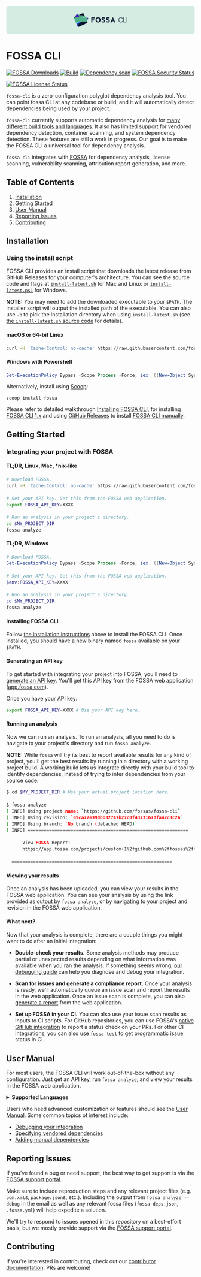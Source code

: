 <!-- markdown-link-check-disable-next-line -->
![FOSSA](https://raw.githubusercontent.com/fossas/fossa-cli/master/docs/assets/header.png)

# FOSSA CLI

<!-- markdown-link-check-disable -->
<!-- NOTE: If you change the format of the "FOSSA Downloads" badge, make sure to also update the CI action at `./github/workflows/badges.yml` that updates the download count. -->
[![FOSSA Downloads](https://img.shields.io/badge/downloads-5.8M-brightgreen)](https://github.com/fossas/fossa-cli/releases)
[![Build](https://img.shields.io/github/actions/workflow/status/fossas/fossa-cli/build.yml)](https://github.com/fossas/fossa-cli/actions/workflows/build.yml)
[![Dependency scan](https://img.shields.io/github/actions/workflow/status/fossas/fossa-cli/dependency-scan.yml?label=dependency%20scan)](https://github.com/fossas/fossa-cli/actions/workflows/dependency-scan.yml)
[![FOSSA Security Status](https://app.fossa.com/api/projects/custom%2B1%2Fgithub.com%2Ffossas%2Ffossa-cli.svg?type=shield&issueType=security)](https://app.fossa.com/projects/custom%2B1%2Fgit%40github.com%3Afossas%2Ffossa-cli?ref=badge_shield)

[![FOSSA License Status](https://app.fossa.com/api/projects/custom%2B1%2Fgit%40github.com%3Afossas%2Ffossa-cli.svg?type=large)](https://app.fossa.com/projects/custom%2B1%2Fgit%40github.com%3Afossas%2Ffossa-cli?ref=badge_large)
<!-- markdown-link-check-enable-->

`fossa-cli` is a zero-configuration polyglot dependency analysis tool. You can point fossa CLI at any codebase or build, and it will automatically detect dependencies being used by your project.

`fossa-cli` currently supports automatic dependency analysis for [many different build tools and languages](docs/references/strategies/README.md#supported-languages). It also has limited support for vendored dependency detection, container scanning, and system dependency detection. These features are still a work in progress. Our goal is to make the FOSSA CLI a universal tool for dependency analysis.

`fossa-cli` integrates with [FOSSA](https://fossa.com) for dependency analysis, license scanning, vulnerability scanning, attribution report generation, and more.

## Table of Contents

1. [Installation](#installation)
2. [Getting Started](#getting-started)
3. [User Manual](#user-manual)
4. [Reporting Issues](#reporting-issues)
5. [Contributing](#contributing)

## Installation

### Using the install script

FOSSA CLI provides an install script that downloads the latest release from GitHub Releases for your computer's architecture. You can see the source code and flags at [`install-latest.sh`](./install-latest.sh) for Mac and Linux or [`install-latest.ps1`](./install-latest.ps1) for Windows.

**NOTE:** You may need to add the downloaded executable to your `$PATH`. The installer script will output the installed path of the executable. You can also use `-b` to pick the installation directory when using `install-latest.sh` (see [the `install-latest.sh` source code](./install-latest.sh) for details).

#### macOS or 64-bit Linux

```bash
curl -H 'Cache-Control: no-cache' https://raw.githubusercontent.com/fossas/fossa-cli/master/install-latest.sh | bash
```

#### Windows with Powershell

```powershell
Set-ExecutionPolicy Bypass -Scope Process -Force; iex  ((New-Object System.Net.WebClient).DownloadString('https://raw.githubusercontent.com/fossas/fossa-cli/master/install-latest.ps1'))
```
<!-- markdown-link-check-disable-next-line -->
Alternatively, install using [Scoop](https://scoop.sh/):

```
scoop install fossa
```

Please refer to detailed walkthrough [Installing FOSSA CLI](./docs/walkthroughs/installing-fossa-cli.md), for installing [FOSSA CLI 1.x](./docs/walkthroughs/installing-fossa-cli.md#installing-cli-1x-using-installation-script) and using [GitHub Releases](https://github.com/fossas/fossa-cli/releases) to install [FOSSA CLI manually](./docs/walkthroughs/installing-fossa-cli.md#installing-manually-with-github-releases).

## Getting Started

### Integrating your project with FOSSA

#### TL;DR, Linux, Mac, \*nix-like

```sh
# Download FOSSA.
curl -H 'Cache-Control: no-cache' https://raw.githubusercontent.com/fossas/fossa-cli/master/install-latest.sh | bash

# Set your API key. Get this from the FOSSA web application.
export FOSSA_API_KEY=XXXX

# Run an analysis in your project's directory.
cd $MY_PROJECT_DIR
fossa analyze
```

#### TL;DR, Windows

```powershell
# Download FOSSA.
Set-ExecutionPolicy Bypass -Scope Process -Force; iex  ((New-Object System.Net.WebClient).DownloadString('https://raw.githubusercontent.com/fossas/fossa-cli/master/install-latest.ps1'))

# Set your API key. Get this from the FOSSA web application.
$env:FOSSA_API_KEY=XXXX

# Run an analysis in your project's directory.
cd $MY_PROJECT_DIR
fossa analyze
```

#### Installing FOSSA CLI

Follow [the installation instructions](#installation) above to install the FOSSA CLI. Once installed, you should have a new binary named `fossa` available on your `$PATH`.

#### Generating an API key

To get started with integrating your project into FOSSA, you'll need to [generate an API key](https://docs.fossa.com/docs/api-reference). You'll get this API key from the FOSSA web application ([app.fossa.com](https://app.fossa.com)).

Once you have your API key:

```sh
export FOSSA_API_KEY=XXXX # Use your API key here.
```

#### Running an analysis

Now we can run an analysis. To run an analysis, all you need to do is navigate to your project's directory and run `fossa analyze`.

**NOTE:** While `fossa` will try its best to report available results for any kind of project, you'll get the best results by running in a directory with a working project build. A working build lets us integrate directly with your build tool to identify dependencies, instead of trying to infer dependencies from your source code.

```sh
$ cd $MY_PROJECT_DIR # Use your actual project location here.

$ fossa analyze
[ INFO] Using project name: `https://github.com/fossas/fossa-cli`
[ INFO] Using revision: `09ca72e398bb32747b27c0f43731678fa42c3c26`
[ INFO] Using branch: `No branch (detached HEAD)`
[ INFO] ============================================================

      View FOSSA Report:
      https://app.fossa.com/projects/custom+1%2fgithub.com%2ffossas%2ffossa-cli/refs/branch/master/09ca72e398bb32747b27c0f43731678fa42c3c26

  ============================================================
```

#### Viewing your results

Once an analysis has been uploaded, you can view your results in the FOSSA web application. You can see your analysis by using the link provided as output by `fossa analyze`, or by navigating to your project and revision in the FOSSA web application.

#### What next?

Now that your analysis is complete, there are a couple things you might want to do after an initial integration:

- **Double-check your results.** Some analysis methods may produce partial or unexpected results depending on what information was available when you ran the analysis. If something seems wrong, [our debugging guide](./docs/walkthroughs/debugging-your-integration.md) can help you diagnose and debug your integration.

- **Scan for issues and generate a compliance report.** Once your analysis is ready, we'll automatically queue an issue scan and report the results in the web application. Once an issue scan is complete, you can also [generate a report](https://docs.fossa.com/docs/running-a-scan) from the web application.

- **Set up FOSSA in your CI.** You can also use your issue scan results as inputs to CI scripts. For GitHub repositories, you can use FOSSA's [native GitHub integration](https://docs.fossa.com/docs/automatic-updates#pull-request--commit-statuses-github-only) to report a status check on your PRs. For other CI integrations, you can also [use `fossa test`](docs/references/subcommands/test.md) to get programmatic issue status in CI.

## User Manual

For most users, the FOSSA CLI will work out-of-the-box without any configuration. Just get an API key, run `fossa analyze`, and view your results in the FOSSA web application.

<details>
  <summary>
    <b>Supported Languages</b>
  </summary>

Languages supported by FOSSA CLI can have multiple strategies for detecting dependencies, 
one primary strategy that yields ideal results and zero or more fallback strategies. Within
this list of strategies, we have the concept of _static_ and _dynamic_ strategies. Static 
strategies parse files to find a dependency graph (example: parse a `package-lock.json` file). 
Dynamic strategies are required when analyzing package managers that do not offer complete
lockfiles, such as Gradle or Go. Dynamic strategies require a working build environment to operate in.

It is important to note that neither type of strategy has an inherent benefit when 
detecting dependencies. If a supported language has only a static or only a 
dynamic strategy, this does not mean it is less supported language.

> If the FOSSA CLI is forced to utilize a fallback strategy, meaning 
> it did not detect ideal results, a warning is emitted in the scan summary after running `fossa analyze`.

| Language/Package Manager                                                                          | Dynamic   | Static    | Detect Vendored Code | Primary Strategy |
| ------------------------------------------------------------------------------------------------- | --------- | --------- | -------------------- | ---------------- |
| [C#](./docs/references/strategies/languages/dotnet)                                               | ✅         | ✅         | ❌                    | Dynamic          |
| [C](./docs/references/strategies/languages/c-cpp/c-cpp.md)                                        | :warning: | :warning: | ✅                    | None             |
| [C++](./docs/references/strategies/languages/c-cpp/c-cpp.md)                                      | :warning: | :warning: | ✅                    | None             |
| [Clojure (leiningen)](./docs/references/strategies/languages/clojure/clojure.md)                  | ✅         | ❌         | ❌                    | Dynamic          |
| [Dart (pub)](./docs/references/strategies/languages/dart/dart.md)                                 | ✅         | ✅         | ❌                    | Dynamic          |
| [Elixer (mix)](./docs/references/strategies/languages/elixir/elixir.md)                           | ✅         | ❌         | ❌                    | Dynamic          |
| [Erlang (rebar3)](./docs/references/strategies/languages/erlang/erlang.md)                        | ✅         | ❌         | ❌                    | Dynamic          |
| [Fortran](./docs/references/strategies/languages/fortran/fortran.md)                              | ❌         | ✅         | ❌                    | Static           |
| [Go (dep)](./docs/references/strategies/languages/golang/godep.md)                                | ❌         | ✅         | ❌                    | Static           |
| [Go (glide)](./docs/references/strategies/languages/golang/glide.md)                              | ❌         | ✅         | ❌                    | Static           |
| [Go (gomodules)](./docs/references/strategies/languages/golang/gomodules.md)                      | ✅         | ✅         | ❌                    | Dynamic          |
| [Gradle](./docs/references/strategies/languages/gradle/gradle.md)                                 | ✅         | ❌         | ❌                    | Dynamic          |
| [Haskell (cabal)](./docs/references/strategies/languages/haskell/cabal.md)                        | ✅         | ❌         | ❌                    | Dynamic          |
| [Haskell (stack)](./docs/references/strategies/languages/haskell/stack.md)                        | ✅         | ❌         | ❌                    | Dynamic          |
| [iOS (carthage)](./docs/references/strategies/platforms/ios/carthage.md)                          | ❌         | ✅         | ❌                    | Static           |
| [iOS (cocoapods)](./docs/references/strategies/platforms/ios/cocoapods.md)                        | ❌         | ✅         | ❌                    | Static           |
| [iOS (swift)](./docs/references/strategies/platforms/ios/swift.md)                                | ❌         | ✅         | ❌                    | Static           |
| [Maven](./docs/references/strategies/languages/maven/maven.md)                                    | ✅         | ✅         | ❌                    | Dynamic          |
| [NodeJS (NPM/Yarn/pnpm)](./docs/references/strategies/languages/nodejs/nodejs.md)                 | ❌         | ✅         | ❌                    | Static           |
| [Perl](./docs/references/strategies/languages/perl/perl.md)                                       | ❌         | ✅         | ❌                    | Static           |
| [PHP (Composer)](./docs/references/strategies/languages/php/composer.md)                          | ❌         | ✅         | ❌                    | Static           |
| [Python (Conda)](./docs/references/strategies/languages/python/conda.md)                          | ✅         | ✅         | ❌                    | Dynamic          |
| [Python (Pipenv)](./docs/references/strategies/languages/python/pipenv.md)                        | ✅         | ✅         | ❌                    | Dynamic          |
| [Python (Poetry)](./docs/references/strategies/languages/python/poetry.md)                        | ❌         | ✅         | ❌                    | Static           |
| [Python (Pdm)](./docs/references/strategies/languages/python/pdm.md)                              | ❌         | ✅         | ❌                    | Static           |
| [Python (setup.py/requirements.txt)](./docs/references/strategies/languages/python/setuptools.md) | ❌         | ✅         | ❌                    | Static           |
| [R (renv)](./docs/references/strategies/languages/r/renv.md)                                      | ❌         | ✅         | ❌                    | Static           |
| [Ruby (bundler)](./docs/references/strategies/languages/ruby/ruby.md)                             | ✅         | ✅         | ❌                    | Static           |
| [Rust (cargo)](./docs/references/strategies/languages/rust/rust.md)                               | ✅         | ❌         | ❌                    | Dynamic          |
| [Scala (sbt)](./docs/references/strategies/languages/scala)                                       | ✅         | ❌         | ❌                    | Dynamic          |

:warning:: Note that these strategies support _static_ and _dynamic_ detection differently than other strategies, and are not run by default.
   Please make sure to check their linked documentation in the table above for more details.

</details>

Users who need advanced customization or features should see the [User Manual](./docs/README.md). Some common topics of interest include:

- [Debugging your integration](./docs/walkthroughs/debugging-your-integration.md)
- [Specifying vendored dependencies](docs/features/vendored-dependencies.md)
- [Adding manual dependencies](docs/features/manual-dependencies.md)

## Reporting Issues

If you've found a bug or need support, the best way to get support is via the [FOSSA support portal](https://support.fossa.com).

Make sure to include reproduction steps and any relevant project files (e.g. `pom.xml`s, `package.json`s, etc.). Including the output from `fossa analyze --debug` in the email as well as any relevant fossa files (`fossa-deps.json`, `.fossa.yml`) will help expedite a solution.

We'll try to respond to issues opened in this repository on a best-effort basis, but we mostly provide support via the [FOSSA support portal](https://support.fossa.com).

## Contributing

If you're interested in contributing, check out our [contributor documentation](./docs/contributing/README.md). PRs are welcome!
